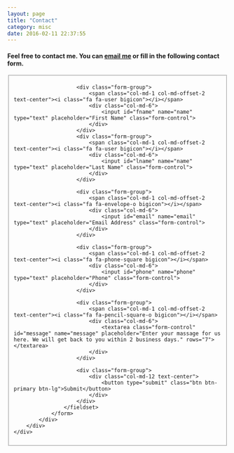 ```yaml
---
layout: page
title: "Contact"
category: misc
date: 2016-02-11 22:37:55
---
```


<h4>Feel free to contact me. You can <a href="mailto:zhiyazuo@gmail.com">email me</a> or fill in the following contact form.</h4>

<div>
    <div class="row">
        <div class="col-md-8">
            <div class="well well-sm">
                <form class="form-horizontal" action="https://getsimpleform.com/messages?form_api_token=12275cee24b0279d0b0929f793ae8865" method="post">
                    <fieldset>

                        <div class="form-group">
                            <span class="col-md-1 col-md-offset-2 text-center"><i class="fa fa-user bigicon"></i></span>
                            <div class="col-md-6">
                                <input id="fname" name="name" type="text" placeholder="First Name" class="form-control">
                            </div>
                        </div>
                        <div class="form-group">
                            <span class="col-md-1 col-md-offset-2 text-center"><i class="fa fa-user bigicon"></i></span>
                            <div class="col-md-6">
                                <input id="lname" name="name" type="text" placeholder="Last Name" class="form-control">
                            </div>
                        </div>

                        <div class="form-group">
                            <span class="col-md-1 col-md-offset-2 text-center"><i class="fa fa-envelope-o bigicon"></i></span>
                            <div class="col-md-6">
                                <input id="email" name="email" type="text" placeholder="Email Address" class="form-control">
                            </div>
                        </div>

                        <div class="form-group">
                            <span class="col-md-1 col-md-offset-2 text-center"><i class="fa fa-phone-square bigicon"></i></span>
                            <div class="col-md-6">
                                <input id="phone" name="phone" type="text" placeholder="Phone" class="form-control">
                            </div>
                        </div>

                        <div class="form-group">
                            <span class="col-md-1 col-md-offset-2 text-center"><i class="fa fa-pencil-square-o bigicon"></i></span>
                            <div class="col-md-6">
                                <textarea class="form-control" id="message" name="message" placeholder="Enter your massage for us here. We will get back to you within 2 business days." rows="7"></textarea>
                            </div>
                        </div>

                        <div class="form-group">
                            <div class="col-md-12 text-center">
                                <button type="submit" class="btn btn-primary btn-lg">Submit</button>
                            </div>
                        </div>
                    </fieldset>
                </form>
            </div>
        </div>
    </div>
</div>
